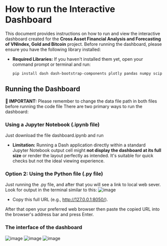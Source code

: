 # How to run the Interactive Dashboard

This document provides instructions on how to run and view the interactive dashboard created for the **Cross Asset Financial Analysis and Forecasting of VNIndex, Gold and Bitcoin** project. 
Before running the dashboard, please ensure you have the following library installed:

* **Required Libraries:** If you haven't installed them yet, open your command prompt or terminal and run:
    ```bash
    pip install dash dash-bootstrap-components plotly pandas numpy scipy statsmodels pmdarima scikit-learn ta pandas_datareader
    ```
## Running the Dashboard
**🔴 IMPORTANT:** Please remember to change the data file path in both files before running the code file
There are two primary ways to run the dashboard:

### Using a Jupyter Notebook (.ipynb file)

Just download the file dashboard.ipynb and run
* **Limitation:** Running a Dash application directly within a standard Jupyter Notebook output cell might **not display the dashboard at its full size** or render the layout perfectly as intended. It's suitable for quick checks but not the ideal viewing experience.

### Option 2: Using the Python file (.py file)

Just running the .py file, and after that you will see a link to local web sever. Look for output in the terminal similar to this:
![image](https://github.com/user-attachments/assets/9fafcc47-c4fd-4ed9-84c4-b2c973b921f7)
* Copy this full URL (e.g., http://127.0.0.1:8050/).

After that open your preferred web browser then paste the copied URL into the browser's address bar and press Enter.

### The interface of the dashboard
![image](https://github.com/user-attachments/assets/da0cf356-88d7-4216-97c9-2724e30c7b61)
![image](https://github.com/user-attachments/assets/d047526f-3981-42f7-a4d2-53ac25847dec)
![image](https://github.com/user-attachments/assets/f672d929-9a86-4e3b-8844-b0bd524f1280)



